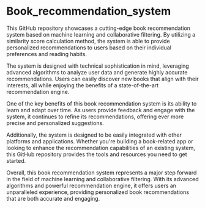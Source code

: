# Book_recommendation_system
This GitHub repository showcases a cutting-edge book recommendation system based on machine learning and collaborative filtering. By utilizing a similarity score calculation method, the system is able to provide personalized recommendations to users based on their individual preferences and reading habits.

The system is designed with technical sophistication in mind, leveraging advanced algorithms to analyze user data and generate highly accurate recommendations. Users can easily discover new books that align with their interests, all while enjoying the benefits of a state-of-the-art recommendation engine.

One of the key benefits of this book recommendation system is its ability to learn and adapt over time. As users provide feedback and engage with the system, it continues to refine its recommendations, offering ever more precise and personalized suggestions.

Additionally, the system is designed to be easily integrated with other platforms and applications. Whether you're building a book-related app or looking to enhance the recommendation capabilities of an existing system, this GitHub repository provides the tools and resources you need to get started.

Overall, this book recommendation system represents a major step forward in the field of machine learning and collaborative filtering. With its advanced algorithms and powerful recommendation engine, it offers users an unparalleled experience, providing personalized book recommendations that are both accurate and engaging.
